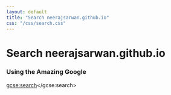 ```yaml
---
layout: default
title: "Search neerajsarwan.github.io"
css: "/css/search.css"
---
```


# Search neerajsarwan.github.io

### Using the Amazing Google

<script>
  (function() {
    var cx = '005608085114722940185:nuygpksotba';
    var gcse = document.createElement('script');
    gcse.type = 'text/javascript';
    gcse.async = true;
    gcse.src = 'https://cse.google.com/cse.js?cx=' + cx;
    var s = document.getElementsByTagName('script')[0];
    s.parentNode.insertBefore(gcse, s);
  })();
</script>
<gcse:search></gcse:search>
